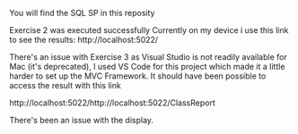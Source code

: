 You will find the SQL SP in this reposity

Exercise 2 was executed successfully
Currently on my device i use this link to see the results:
http://localhost:5022/

There's an issue with Exercise 3 as Visual Studio is not readily available for Mac (it's deprecated), I used VS Code for this project which made it a little harder to set up the MVC Framework. It should have been possible to access the result with this link

http://localhost:5022/http://localhost:5022/ClassReport

There's been an issue with the display.
